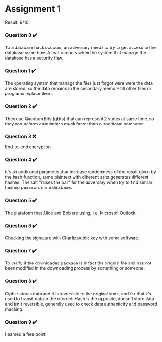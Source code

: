 # Assignment 1

Result: 9/10

### Question 0 ✔️

To a database hack occours, an adversary needs to try to get access to the database some how.
A leak occours when the system that manage the database has a security flaw.

### Question 1 ✔️

The operating system that manage the files just forgot were were the data are stored, so the data remains in the secondary memory till other files or programs replace them.

### Question 2 ✔️

They use Quantum Bits (qbits) that can represent 2 states at same time, so they can peform calculations much faster than a traditional computer.

### Question 3 ❌

End-to-end encryption

### Question 4 ✔️

It's an additional parameter that increase randomness of the result given by the hash function, same plaintext with different salts generates different hashes.
The salt "raises the bar" for the adversary when try to find similar hashed passwords in a database.

### Question 5 ✔️

The plataform that Alice and Bob are using, i.e. Microsoft Outlook.

### Question 6 ✔️

Checking the signature with Charlie public key with some software.

### Question 7 ✔️

To verify if the downloaded package is in fact the original file and has not been modified in the downloading process by something or someone.

### Question 8 ✔️

Cipher stores data and it is reversible to the original state, and for that it's used to transit data in the internet.
Hash is the opposite, doesn't store data and isn't reversible, generally used to check data authenticity and password maching.

### Question 9 ✔️

I earned a free point!
